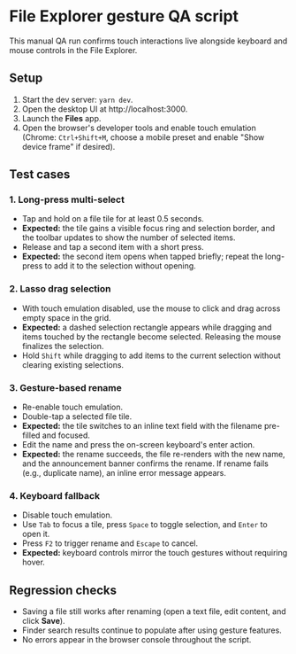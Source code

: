 # File Explorer gesture QA script

This manual QA run confirms touch interactions live alongside keyboard and mouse controls in the File Explorer.

## Setup

1. Start the dev server: `yarn dev`.
2. Open the desktop UI at http://localhost:3000.
3. Launch the **Files** app.
4. Open the browser's developer tools and enable touch emulation (Chrome: `Ctrl+Shift+M`, choose a mobile preset and enable "Show device frame" if desired).

## Test cases

### 1. Long-press multi-select

- Tap and hold on a file tile for at least 0.5 seconds.
- **Expected:** the tile gains a visible focus ring and selection border, and the toolbar updates to show the number of selected items.
- Release and tap a second item with a short press.
- **Expected:** the second item opens when tapped briefly; repeat the long-press to add it to the selection without opening.

### 2. Lasso drag selection

- With touch emulation disabled, use the mouse to click and drag across empty space in the grid.
- **Expected:** a dashed selection rectangle appears while dragging and items touched by the rectangle become selected. Releasing the mouse finalizes the selection.
- Hold `Shift` while dragging to add items to the current selection without clearing existing selections.

### 3. Gesture-based rename

- Re-enable touch emulation.
- Double-tap a selected file tile.
- **Expected:** the tile switches to an inline text field with the filename pre-filled and focused.
- Edit the name and press the on-screen keyboard's enter action.
- **Expected:** the rename succeeds, the file re-renders with the new name, and the announcement banner confirms the rename. If rename fails (e.g., duplicate name), an inline error message appears.

### 4. Keyboard fallback

- Disable touch emulation.
- Use `Tab` to focus a tile, press `Space` to toggle selection, and `Enter` to open it.
- Press `F2` to trigger rename and `Escape` to cancel.
- **Expected:** keyboard controls mirror the touch gestures without requiring hover.

## Regression checks

- Saving a file still works after renaming (open a text file, edit content, and click **Save**).
- Finder search results continue to populate after using gesture features.
- No errors appear in the browser console throughout the script.
